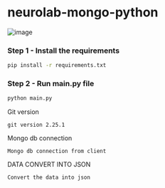 # neurolab-mongo-python

![image](https://user-images.githubusercontent.com/57321948/196933065-4b16c235-f3b9-4391-9cfe-4affcec87c35.png)

### Step 1 - Install the requirements

```bash
pip install -r requirements.txt
```

### Step 2 - Run main.py file

```bash
python main.py
```
Git version
```
git version 2.25.1
```
Mongo db connection
```
Mongo db connection from client
````
DATA CONVERT INTO JSON
```
Convert the data into json
```

